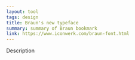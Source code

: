 ```yaml
---
layout: tool
tags: design
title: Braun's new typeface
summary: summary of Braun bookmark
link: https://www.iconwerk.com/braun-font.html
---
```

Description
